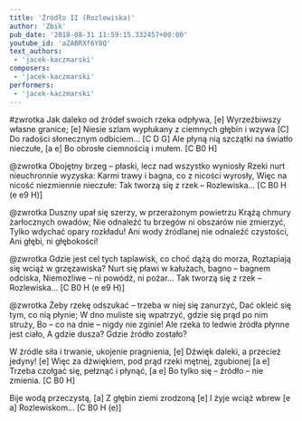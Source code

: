 ```yaml
---
title: 'Źródło II (Rozlewiska)'
author: 'Zbik'
pub_date: '2018-08-31 11:59:15.332457+00:00'
youtube_id: 'aZABRXf6Y8Q'
text_authors:
 - 'jacek-kaczmarski'
composers:
 - 'jacek-kaczmarski'
performers:
 - 'jacek-kaczmarski'
---
```


#zwrotka
Jak daleko od źródeł swoich rzeka odpływa, [e]
Wyrzeźbiwszy własne granice; [e]
Niesie szlam wypłukany z ciemnych głębin i wzywa [C]
Do radości słonecznym odbiciem… [C D G]
Ale płyną nią szczątki na światło nieczułe, [a e]
Bo obrosłe ciemnością i mułem. [C B0 H]

@zwrotka
Obojętny brzeg – płaski, lecz nad wszystko wyniosły
Rzeki nurt nieuchronnie wyzyska:
Karmi trawy i bagna, co z nicości wyrosły,
Więc na nicość niezmiennie nieczułe:
Tak tworzą się z rzek –
Rozlewiska… [C B0 H (e e9 H)]

@zwrotka
Duszny upał się szerzy, w przerażonym powietrzu
Krążą chmury żarłocznych owadów;
Nie odnaleźć tu brzegów ni obszarów nie zmierzyć,
Tylko wdychać opary rozkładu!
Ani wody źródlanej nie odnaleźć czystości,
Ani głębi, ni głębokości!

@zwrotka
Gdzie jest cel tych taplawisk, co choć dążą do morza,
Roztapiają się wciąż w grzęzawiska?
Nurt się pławi w kałużach, bagno – bagnem odciska,
Niemożliwe – ni powódź, ni pożar…
Tak tworzą się z rzek –
Rozlewiska… [C B0 H (e e9 H)]

@zwrotka
Żeby rzekę odszukać – trzeba w niej się zanurzyć,
Dać okleić się tym, co nią płynie;
W dno muliste się wpatrzyć, gdzie się prąd po nim struży,
Bo – co na dnie – nigdy nie zginie!
Ale rzeka to ledwie źródła płynne jest ciało,
A gdzie dusza? Gdzie źródło zostało?

W źródle siła i trwanie, ukojenie pragnienia, [e]
Dźwięk daleki, a przecież jedyny! [e]
Więc za dźwiękiem, pod prąd rzeki mętnej, zgubionej [a e]
Trzeba czołgać się, pełznąć i płynąć, [a e]
Bo tylko się – źródło – nie zmienia. [C B0 H]

Bije wodą przeczystą, [a]
Z głębin ziemi zrodzoną [e]
I żyje wciąż wbrew [e a]
Rozlewiskom… [C B0 H (e)]
